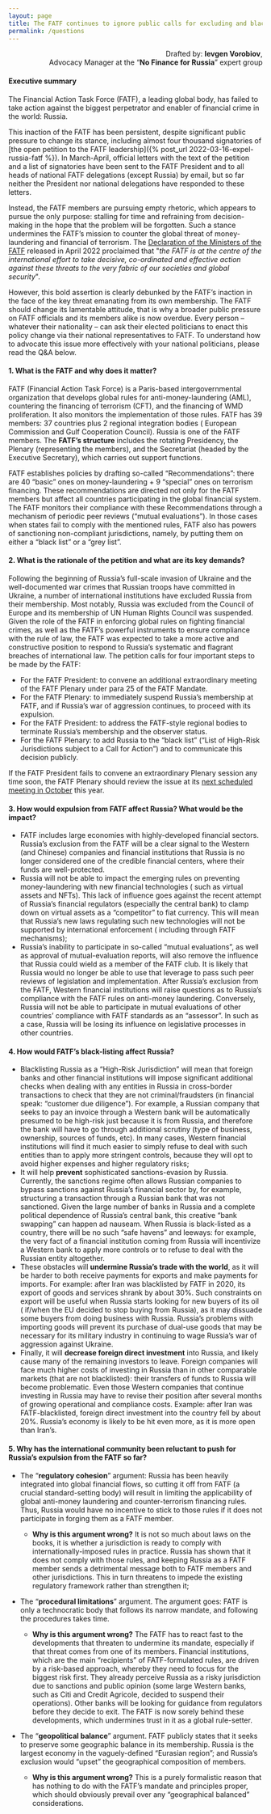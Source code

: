 ```yaml
---
layout: page
title: The FATF continues to ignore public calls for excluding and black-listing Russia
permalink: /questions
---
```

<div style="text-align: right">Drafted by: <b>Ievgen Vorobiov</b>,</div>
<div style="text-align: right">Advocacy Manager at the “<b>No Finance for Russia</b>” expert group</div>

#### Executive summary

The Financial Action Task Force (FATF), a leading global body, has failed to take action against the biggest perpetrator
and enabler of financial crime in the world: Russia.

This inaction of the FATF has been persistent, despite significant public pressure to change its stance, including
almost four thousand signatories of [the open petition to the FATF
leadership]({% post_url 2022-03-16-expel-russia-fatf %}). In March-April, official
letters with the text of the petition and a list of signatories have been sent to the FATF President and to all heads of
national FATF delegations (except Russia) by email, but so far neither the President nor national delegations have
responded to these letters.

Instead, the FATF members are pursuing empty rhetoric, which appears to pursue the only purpose: stalling for time and
refraining from decision-making in the hope that the problem will be forgotten. Such a stance undermines the FATF’s
mission to counter the global threat of money-laundering and financial of terrorism. The [Declaration of the Ministers of
the FATF](https://www.fatf-gafi.org/publications/fatfgeneral/documents/ministerial-statement-2022.html) released in April 2022 proclaimed that "_the FATF is at the centre of the international effort to take
decisive,
co-ordinated and effective action against these threats to the very fabric of our societies and global security_".

However, this bold assertion is clearly debunked by the FATF’s inaction in the face of the key threat emanating from its
own membership.
The FATF should change its lamentable attitude, that is why a broader public pressure on FATF officials and its members
alike is now overdue. Every person – whatever their nationality – can ask their elected politicians to enact this policy
change via their national representatives to FATF. To understand how to advocate this issue more effectively with your
national politicians, please read the Q&A below.

#### 1. What is the FATF and why does it matter?

FATF (Financial Action Task Force) is a Paris-based intergovernmental organization that develops global rules for
anti-money-laundering (AML), countering the financing of terrorism (CFT), and the financing of WMD proliferation. It
also monitors the implementation of those rules. FATF has 39 members: 37 countries plus 2 regional integration bodies (
European Commission and Gulf Cooperation Council). Russia is one of the FATF members. The **FATF’s structure** includes
the
rotating Presidency, the Plenary (representing the members), and the Secretariat (headed by the Executive Secretary),
which carries out support functions.

FATF establishes policies by drafting so-called “Recommendations”: there are 40 “basic” ones on money-laundering + 9
“special” ones on terrorism financing. These recommendations are directed not only for the FATF members but affect all
countries participating in the global financial system. The FATF monitors their compliance with these Recommendations
through a mechanism of periodic peer reviews (“mutual evaluations”). In those cases when states fail to comply with the
mentioned rules, FATF also has powers of sanctioning non-compliant jurisdictions, namely, by putting them on either a
“black list” or a “grey list”.

#### 2. What is the rationale of the petition and what are its key demands?

Following the beginning of Russia’s full-scale invasion of Ukraine and the well-documented war crimes that Russian
troops have committed in Ukraine, a number of international institutions have excluded Russia from their membership.
Most notably, Russia was excluded from the Council of Europe and its membership of UN Human Rights Council was
suspended. Given the role of the FATF in enforcing global rules on fighting financial crimes, as well as the FATF’s
powerful instruments to ensure compliance with the rule of law, the FATF was expected to take a more active and
constructive position to respond to Russia’s systematic and flagrant breaches of international law.
The petition calls for four important steps to be made by the FATF:

- For the FATF President: to convene an additional extraordinary meeting of the FATF Plenary under para 25 of the FATF
  Mandate.
- For the FATF Plenary: to immediately suspend Russia’s membership at FATF, and if Russia’s war of aggression continues,
  to proceed with its expulsion.
- For the FATF President: to address the FATF-style regional bodies to terminate Russia’s membership and the observer
  status.
- For the FATF Plenary: to add Russia to the “black list” (“List of High-Risk Jurisdictions subject to a Call for
  Action”)
  and to communicate this decision publicly.

If the FATF President fails to convene an extraordinary Plenary session any time soon, the FATF Plenary should review
the issue at
its [next scheduled meeting in October](https://www.fatf-gafi.org/calendar/eventscalendar/?hf=10&b=10&s=asc(fatf_date1))
this year.

#### 3. How would expulsion from FATF affect Russia? What would be the impact?

- FATF includes large economies with highly-developed financial sectors. Russia’s exclusion from the FATF will be a
  clear
  signal to the Western (and Chinese) companies and financial institutions that Russia is no longer considered one of
  the
  credible financial centers, where their funds are well-protected.
- Russia will not be able to impact the emerging rules on preventing money-laundering with new financial technologies (
  such as virtual assets and NFTs). This lack of influence goes against the recent attempt of Russia’s financial
  regulators (especially the central bank) to clamp down on virtual assets as a “competitor” to fiat currency. This will
  mean that Russia’s new laws regulating such new technologies will not be supported by international enforcement (
  including through FATF mechanisms);
- Russia’s inability to participate in so-called “mutual evaluations”, as well as approval of mutual-evaluation reports,
  will also remove the influence that Russia could wield as a member of the FATF club. It is likely that Russia would no
  longer be able to use that leverage to pass such peer reviews of legislation and implementation. After Russia’s
  exclusion from the FATF, Western financial institutions will raise questions as to Russia’s compliance with the FATF
  rules on anti-money laundering. Conversely, Russia will not be able to participate in mutual evaluations of other
  countries’ compliance with FATF standards as an “assessor”. In such as a case, Russia will be losing its influence on
  legislative processes in other countries.

#### 4. How would FATF’s black-listing affect Russia?

- Blacklisting Russia as a “High-Risk Jurisdiction” will mean that foreign banks and other financial institutions will
  impose significant additional checks when dealing with any entities in Russia in cross-border transactions to check
  that
  they are not criminal/fraudsters (in financial speak: “customer due diligence”). For example, a Russian company that
  seeks to pay an invoice through a Western bank will be automatically presumed to be high-risk just because it is from
  Russia, and therefore the bank will have to go through additional scrutiny (type of business, ownership, sources of
  funds, etc). In many cases, Western financial institutions will find it much easier to simply refuse to deal with such
  entities than to apply more stringent controls, because they will opt to avoid higher expenses and higher regulatory
  risks;
- It will help **prevent** sophisticated sanctions-evasion by Russia. Currently, the sanctions regime often allows Russian
  companies to bypass sanctions against Russia’s financial sector by, for example, structuring a transaction through a
  Russian bank that was not sanctioned. Given the large number of banks in Russia and a complete political dependence of
  Russia’s central bank, this creative “bank swapping” can happen ad nauseam. When Russia is black-listed as a country,
  there will be no such “safe havens” and leeways: for example, the very fact of a financial institution coming from
  Russia will incentivize a Western bank to apply more controls or to refuse to deal with the Russian entity altogether.
- These obstacles will **undermine Russia’s trade with the world**, as it will be harder to both receive payments for
  exports
  and make payments for imports. For example: after Iran was blacklisted by FATF in 2020, its export of goods and
  services
  shrank by about 30%. Such constraints on export will be useful when Russia starts looking for new buyers of its oil (
  if/when the EU decided to stop buying from Russia), as it may dissuade some buyers from doing business with Russia.
  Russia’s problems with importing goods will prevent its purchase of dual-use goods that may be necessary for its
  military industry in continuing to wage Russia’s war of aggression against Ukraine.
- Finally, it will **decrease foreign direct investment** into Russia, and likely cause many of the remaining investors to
  leave. Foreign companies will face much higher costs of investing in Russia than in other comparable markets (that are
  not blacklisted): their transfers of funds to Russia will become problematic. Even those Western companies that
  continue
  investing in Russia may have to revise their position after several months of growing operational and compliance
  costs.
  Example: after Iran was FATF-blacklisted, foreign direct investment into the country fell by about 20%. Russia’s
  economy
  is likely to be hit even more, as it is more open than Iran’s.

#### 5. Why has the international community been reluctant to push for Russia’s expulsion from the FATF so far?

- The “**regulatory cohesion**” argument: Russia has been heavily integrated into global financial flows, so cutting it off
from FATF (a crucial standard-setting body) will result in limiting the applicability of global anti-money laundering
and counter-terrorism financing rules. Thus, Russia would have no incentive to stick to those rules if it does not
participate in forging them as a FATF member.
  - **Why is this argument wrong?** It is not so much about laws on the books, it is whether a jurisdiction is ready to comply
  with internationally-imposed rules in practice. Russia has shown that it does not comply with those rules, and keeping
  Russia as a FATF member sends a detrimental message both to FATF members and other jurisdictions. This in turn threatens
  to impede the existing regulatory framework rather than strengthen it;
  
- The “**procedural limitations**” argument. The argument goes: FATF is only a technocratic body that follows its narrow
mandate, and following the procedures takes time.

  - **Why is this argument wrong?** The FATF has to react fast to the developments that threaten to undermine its mandate,
  especially if that threat comes from one of its members. Financial institutions, which are the main “recipients” of
  FATF-formulated rules, are driven by a risk-based approach, whereby they need to focus for the biggest risk first. They
  already perceive Russia as a risky jurisdiction due to sanctions and public opinion (some large Western banks, such as
  Citi and Credit Agricole, decided to suspend their operations). Other banks will be looking for guidance from regulators
  before they decide to exit. The FATF is now sorely behind these developments, which undermines trust in it as a global
  rule-setter.

- The “**geopolitical balance**” argument. FATF publicly states that it seeks to preserve some geographic balance in its
membership. Russia is the largest economy in the vaguely-defined “Eurasian region”; and Russia’s exclusion would “upset”
the geographical composition of members.

  - **Why is this argument wrong?** This is a purely formalistic reason that has nothing to do with the FATF’s mandate and
  principles proper, which should obviously prevail over any “geographical balanced” considerations. 
